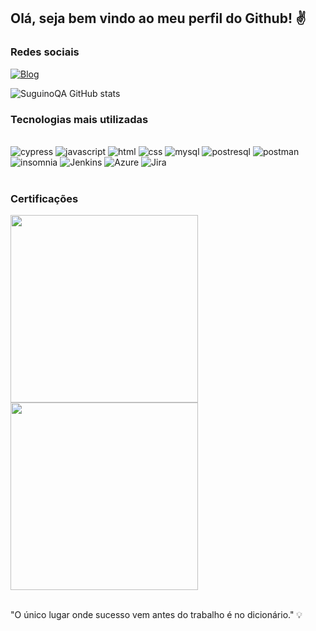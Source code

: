 ## Olá, seja bem vindo ao meu perfil do Github! ✌️ 

### Redes sociais
[![Blog](https://img.shields.io/badge/LinkedIn-0077B5?style=for-the-badge&logo=linkedin&logoColor=white)](https://www.linkedin.com/in/silviosuguinofilhoit/)

![SuguinoQA GitHub stats](https://github-readme-stats.vercel.app/api?username=suguinoQA&show_icons=true&theme=dark)

### Tecnologias mais utilizadas

<div style="display: inline_block"><br/>
    <img alt="cypress" src="https://img.shields.io/badge/cypress-404D59?style=for-the-badge&logo=cypress&logoColor=AAFF00"/>
    <img alt="javascript" src="https://img.shields.io/badge/JavaScript-F7DF1E?style=for-the-badge&logo=javascript&logoColor=black"/>
    <img alt="html" src="https://img.shields.io/badge/HTML5-E34F26?style=for-the-badge&logo=html5&logoColor=white"/>
    <img alt="css" src="https://img.shields.io/badge/CSS3-1572B6?style=for-the-badge&logo=css3&logoColor=white"/>
    <img alt="mysql" src="https://img.shields.io/badge/MySQL-00000F?style=for-the-badge&logo=mysql&logoColor=white"/>
    <img alt="postresql" src="https://img.shields.io/badge/PostgreSQL-316192?style=for-the-badge&logo=postgresql&logoColor=white"/>
    <img alt="postman" src="https://img.shields.io/badge/Postman-E34F26?style=for-the-badge&logo=Postman&logoColor=white"/>
    <img alt="insomnia" src="https://img.shields.io/badge/insomnia-5D3FD3?style=for-the-badge&logo=insomnia&logoColor=white"/>
    <img alt="Jenkins" src="https://img.shields.io/badge/Jenkins-C41E3A?style=for-the-badge&logo=Jenkins&logoColor=white"/>
    <img alt="Azure" src="https://img.shields.io/badge/Azure_DevOps-0078D7?style=for-the-badge&logo=azure-devops&logoColor=white"/>
    <img alt="Jira" src="https://img.shields.io/badge/Jira-0052CC?style=for-the-badge&logo=Jira&logoColor=white"/>   
</div></br>

### Certificações

<img src="https://github.com/suguinoQA/suguinoQA/assets/48108289/c3dec269-850f-4eec-b27c-aab21d8f5003" width="300" height="300"/>
<img src="https://github.com/suguinoQA/suguinoQA/assets/48108289/de4a995e-dadb-4b45-897d-12755a938b9d" width="300" height="300"/>

</br>"O único lugar onde sucesso vem antes do trabalho é no dicionário." 💡

